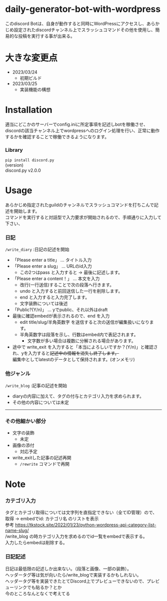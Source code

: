 # daily-generator-bot-with-wordpress  
このdiscord Botは、自身が動作すると同時にWordPressにアクセスし、あらかじめ設定されたdiscordチャンネル上でスラッシュコマンドその他を使用し、簡易的な投稿を実行する事が出来る。  

# 大きな変更点  
- 2023/03/24  
  - 初期ビルド  
- 2023/03/25  
  - 実装機能の構想  
  
# Installation  
適当にどこかのサーバーでconfig.iniに所定事項を記述しbotを稼働させ、discordの該当チャンネル上でwordpressへのログイン処理を行い、正常に動作するかを確認することで稼働できるようになります。  
### Library  
```pip install discord.py```  
(version)  
discord.py v2.0.0  
  
# Usage  
あらかじめ指定されたguildのチャンネルでスラッシュコマンドを打ちこんで記述を開始します。  
コマンドを実行すると対話型で入力要求が開始されるので、手順通りに入力して下さい、  
### 日記
```/write_diary``` :日記の記述を開始  
- 「Please enter a title」 ... タイトル入力  
- 「Please enter a slug」 ... URLのid入力  
  - この2つはpass と入力すると -> 最後に記述します。  
- 「Please enter a content！」 ... 本文を入力  
  - 改行(一行送信)することで次の段落へ行きます。  
  - undo と入力すると前回送信した一行を削除します。  
  - end と入力すると入力完了します。  
  - 文字装飾については後述  
- 「Public?(Y/n)」 ... yでpublic、それ以外はdraft   
- 最後に確認embedが表示されるので、end を入力  
  - edit title/slug/半角英数字 を送信すると次の送信が編集扱いになります。  
  - 半角英数字は段落を示し、行数はembed内で表記されます。  
    - 文字数が多い場合は複数に分解される場合があります。  
- 途中で write_exit を入力すると「本当によろしいですか？(Y/n)」と確認され、yを入力すると~~記述中の情報を消失し終了します。~~  
編集中としてlatestのデータとして保持されます。(オンメモリ)  
  
### 他ジャンル  
```/write_blog``` :記事の記述を開始  
- diaryの内容に加えて、タグの付与とカテゴリ入力を求められます。  
- その他の内容については未定  
  
- - -
### その他細かい部分  
- 文字の装飾  
  - 未定  
- 画像の添付  
  - 対応予定
- write_exitした記事の記述再開  
  - ```/rewrite``` コマンドで再開
  
# Note  
### カテゴリ入力  
タグとカテゴリ取得については文字列を直指定できない（全てID管理）ので、  
取得 -> embedでid: カテゴリ名 のリストを表示  
参考 https://tkstock.site/2022/01/23/python-wordpress-api-category-list-name-slug/  
/write_blog の時カテゴリ入力を求めるのでid一覧をembedで表示する。  
入力したらembedは削除する。  

### 日記記述  
日記は最低限の記述しか出来ない。（段落と画像、一部の装飾）。  
ヘッダータグ等は気が向いたら/write_blogで実装するかもしれない。  
ヘッダータグ等を実装できたとてDiscord上でプレビューできないので、プレビューリンクでも貼るか？とか  
今のところなんとなくで考えてる  